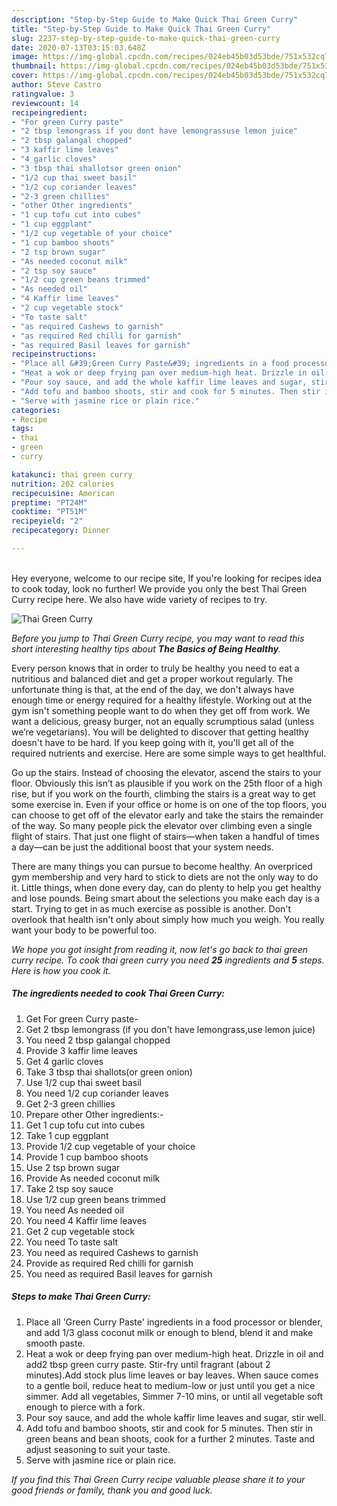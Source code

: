 ```yaml
---
description: "Step-by-Step Guide to Make Quick Thai Green Curry"
title: "Step-by-Step Guide to Make Quick Thai Green Curry"
slug: 2237-step-by-step-guide-to-make-quick-thai-green-curry
date: 2020-07-13T03:15:03.648Z
image: https://img-global.cpcdn.com/recipes/024eb45b03d53bde/751x532cq70/thai-green-curry-recipe-main-photo.jpg
thumbnail: https://img-global.cpcdn.com/recipes/024eb45b03d53bde/751x532cq70/thai-green-curry-recipe-main-photo.jpg
cover: https://img-global.cpcdn.com/recipes/024eb45b03d53bde/751x532cq70/thai-green-curry-recipe-main-photo.jpg
author: Steve Castro
ratingvalue: 3
reviewcount: 14
recipeingredient:
- "For green Curry paste"
- "2 tbsp lemongrass if you dont have lemongrassuse lemon juice"
- "2 tbsp galangal chopped"
- "3 kaffir lime leaves"
- "4 garlic cloves"
- "3 tbsp thai shallotsor green onion"
- "1/2 cup thai sweet basil"
- "1/2 cup coriander leaves"
- "2-3 green chillies"
- "other Other ingredients"
- "1 cup tofu cut into cubes"
- "1 cup eggplant"
- "1/2 cup vegetable of your choice"
- "1 cup bamboo shoots"
- "2 tsp brown sugar"
- "As needed coconut milk"
- "2 tsp soy sauce"
- "1/2 cup green beans trimmed"
- "As needed oil"
- "4 Kaffir lime leaves"
- "2 cup vegetable stock"
- "To taste salt"
- "as required Cashews to garnish"
- "as required Red chilli for garnish"
- "as required Basil leaves for garnish"
recipeinstructions:
- "Place all &#39;Green Curry Paste&#39; ingredients in a food processor or blender, and add 1/3 glass coconut milk or enough to blend, blend it and make smooth paste."
- "Heat a wok or deep frying pan over medium-high heat. Drizzle in oil and add2 tbsp green curry paste. Stir-fry until fragrant (about 2 minutes).Add stock plus lime leaves or bay leaves. When sauce comes to a gentle boil, reduce heat to medium-low or just until you get a nice simmer. Add all vegetables, Simmer 7-10 mins, or until all vegetable soft enough to pierce with a fork."
- "Pour soy sauce, and add the whole kaffir lime leaves and sugar, stir well."
- "Add tofu and bamboo shoots, stir and cook for 5 minutes. Then stir in green beans and bean shoots, cook for a further 2 minutes. Taste and adjust seasoning to suit your taste."
- "Serve with jasmine rice or plain rice."
categories:
- Recipe
tags:
- thai
- green
- curry

katakunci: thai green curry 
nutrition: 202 calories
recipecuisine: American
preptime: "PT24M"
cooktime: "PT51M"
recipeyield: "2"
recipecategory: Dinner

---
```

<br>
Hey everyone, welcome to our recipe site, If you're looking for recipes idea to cook today, look no further! We provide you only the best Thai Green Curry recipe here. We also have wide variety of recipes to try.
<br>


![Thai Green Curry](https://img-global.cpcdn.com/recipes/024eb45b03d53bde/751x532cq70/thai-green-curry-recipe-main-photo.jpg)

<i>Before you jump to Thai Green Curry recipe, you may want to read this short interesting healthy tips about <strong>The Basics of Being Healthy</strong>.</i>

Every person knows that in order to truly be healthy you need to eat a nutritious and balanced diet and get a proper workout regularly. The unfortunate thing is that, at the end of the day, we don't always have enough time or energy required for a healthy lifestyle. Working out at the gym isn't something people want to do when they get off from work. We want a delicious, greasy burger, not an equally scrumptious salad (unless we’re vegetarians). You will be delighted to discover that getting healthy doesn't have to be hard. If you keep going with it, you'll get all of the required nutrients and exercise. Here are some simple ways to get healthful.

Go up the stairs. Instead of choosing the elevator, ascend the stairs to your floor. Obviously this isn’t as plausible if you work on the 25th floor of a high rise, but if you work on the fourth, climbing the stairs is a great way to get some exercise in. Even if your office or home is on one of the top floors, you can choose to get off of the elevator early and take the stairs the remainder of the way. So many people pick the elevator over climbing even a single flight of stairs. That just one flight of stairs—when taken a handful of times a day—can be just the additional boost that your system needs. 

There are many things you can pursue to become healthy. An overpriced gym membership and very hard to stick to diets are not the only way to do it. Little things, when done every day, can do plenty to help you get healthy and lose pounds. Being smart about the selections you make each day is a start. Trying to get in as much exercise as possible is another. Don't overlook that health isn't only about simply how much you weigh. You really want your body to be powerful too. 


<i>We hope you got insight from reading it, now let's go back to thai green curry recipe. To cook thai green curry you need <strong>25</strong> ingredients and <strong>5</strong> steps. Here is how you cook it.
</i>

##### The ingredients needed to cook Thai Green Curry:

1. Get For green Curry paste-
1. Get 2 tbsp lemongrass (if you don&#39;t have lemongrass,use lemon juice)
1. You need 2 tbsp galangal chopped
1. Provide 3 kaffir lime leaves
1. Get 4 garlic cloves
1. Take 3 tbsp thai shallots(or green onion)
1. Use 1/2 cup thai sweet basil
1. You need 1/2 cup coriander leaves
1. Get 2-3 green chillies
1. Prepare other Other ingredients:-
1. Get 1 cup tofu cut into cubes
1. Take 1 cup eggplant
1. Provide 1/2 cup vegetable of your choice
1. Provide 1 cup bamboo shoots
1. Use 2 tsp brown sugar
1. Provide As needed coconut milk
1. Take 2 tsp soy sauce
1. Use 1/2 cup green beans trimmed
1. You need As needed oil
1. You need 4 Kaffir lime leaves
1. Get 2 cup vegetable stock
1. You need To taste salt
1. You need as required Cashews to garnish
1. Provide as required Red chilli for garnish
1. You need as required Basil leaves for garnish


##### Steps to make Thai Green Curry:

1. Place all &#39;Green Curry Paste&#39; ingredients in a food processor or blender, and add 1/3 glass coconut milk or enough to blend, blend it and make smooth paste.
1. Heat a wok or deep frying pan over medium-high heat. Drizzle in oil and add2 tbsp green curry paste. Stir-fry until fragrant (about 2 minutes).Add stock plus lime leaves or bay leaves. When sauce comes to a gentle boil, reduce heat to medium-low or just until you get a nice simmer. Add all vegetables, Simmer 7-10 mins, or until all vegetable soft enough to pierce with a fork.
1. Pour soy sauce, and add the whole kaffir lime leaves and sugar, stir well.
1. Add tofu and bamboo shoots, stir and cook for 5 minutes. Then stir in green beans and bean shoots, cook for a further 2 minutes. Taste and adjust seasoning to suit your taste.
1. Serve with jasmine rice or plain rice.


<i>If you find this Thai Green Curry recipe valuable please share it to your good friends or family, thank you and good luck.</i>
